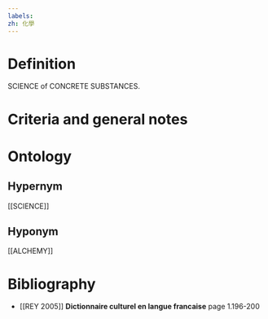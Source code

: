 ```yaml
---
labels: 
zh: 化學
---
```


# Definition
SCIENCE of CONCRETE SUBSTANCES.
# Criteria and general notes
# Ontology

## Hypernym
[[SCIENCE]]
## Hyponym
[[ALCHEMY]]
# Bibliography
- [[REY 2005]]
**Dictionnaire culturel en langue francaise** page 1.196-200

